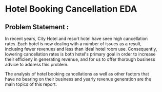 # Hotel Booking Cancellation EDA
## Problem Statement : 
In recent years, City Hotel and resort hotel have seen high cancellation rates. Each hotel is now dealing with a number of issues as a result, inclusing fewer revenues and less than ideal hotel room use. Consequently, lowering cancellation rates is both hotel's primary goal in order to increase their efficieny in generating revenue, and for us to offer thorough business advice to address this problem.

The analysis of hotel booking cancellations as well as other factors that have no bearing on their business and yearly revenue generation are the main topics of this report.

